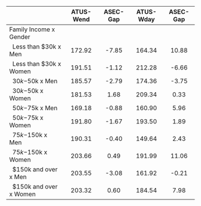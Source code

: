 
|                      |    ATUS-Wend |     ASEC-Gap |    ATUS-Wday |     ASEC-Gap |
| -------------------- | :----------: | :----------: | :----------: | :----------: |
| Family Income x Gender |              |              |              |              |
| &nbsp;&nbsp;Less than $30k x Men |       172.92 |        -7.85 |       164.34 |        10.88 |
| &nbsp;&nbsp;Less than $30k x Women |       191.51 |        -1.12 |       212.28 |        -6.66 |
| &nbsp;&nbsp;$30k-$50k x Men |       185.57 |        -2.79 |       174.36 |        -3.75 |
| &nbsp;&nbsp;$30k-$50k x Women |       181.53 |         1.68 |       209.34 |         0.33 |
| &nbsp;&nbsp;$50k-$75k x Men |       169.18 |        -0.88 |       160.90 |         5.96 |
| &nbsp;&nbsp;$50k-$75k x Women |       191.80 |        -1.67 |       193.50 |         1.89 |
| &nbsp;&nbsp;$75k-$150k x Men |       190.31 |        -0.40 |       149.64 |         2.43 |
| &nbsp;&nbsp;$75k-$150k x Women |       203.66 |         0.49 |       191.99 |        11.06 |
| &nbsp;&nbsp;$150k and over x Men |       203.55 |        -3.08 |       161.92 |        -0.21 |
| &nbsp;&nbsp;$150k and over x Women |       203.32 |         0.60 |       184.54 |         7.98 |

